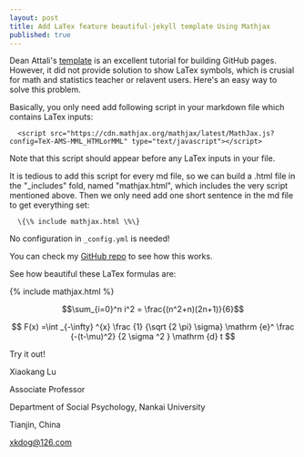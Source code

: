 ```yaml
---
layout: post
title: Add LaTex feature beautiful-jekyll template Using Mathjax
published: true
---
```


Dean Attali's [template](http://deanattali.com/beautiful-jekyll) is an excellent tutorial for building GitHub pages. 
However, it did not provide solution to show LaTex symbols, which is crusial for math and statistics teacher or relavent users. 
Here's an easy way to solve this problem.

Basically, you only need add following script in your markdown file which contains LaTex inputs:

```
  <script src="https://cdn.mathjax.org/mathjax/latest/MathJax.js?config=TeX-AMS-MML_HTMLorMML" type="text/javascript"></script>
```

Note that this script should appear before any LaTex inputs in your file.

It is tedious to add this script for every md file, so we can build a .html file in the "_includes" fold, named "mathjax.html", 
which includes the very script mentioned above. Then we only need add one short sentence in the md file to get everything set:

```
  \{\% include mathjax.html \%\}
```  

No configuration in `_config.yml` is needed! 

You can check my [GitHub repo](https://github.com/xkdog/xkdog.github.io) to see how this works.

See how beautiful these LaTex formulas are:

{% include mathjax.html %}

$$\sum_{i=0}^n i^2 = \frac{(n^2+n)(2n+1)}{6}$$


$$ F(x) =\int _{-\infty} ^{x} \frac {1} {\sqrt {2 \pi} \sigma} \mathrm {e}^ \frac {-(t-\mu)^2} {2 \sigma ^2 } \mathrm {d} t $$



Try it out!

Xiaokang Lu

Associate Professor 

Department of Social Psychology, Nankai University

Tianjin, China

xkdog@126.com

